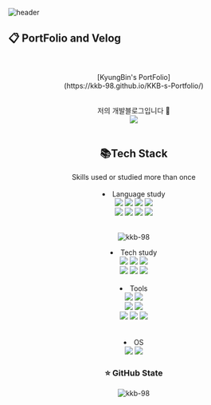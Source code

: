 ![header](https://capsule-render.vercel.app/api?type=slice&color=20C997&height=300&section=header&text=Kang%20Kyung%20Bin&fontSize=68&fontColor=ffffff)
## :clipboard: PortFolio and Velog</br>
<br>

<p align="center">[KyungBin's PortFolio]<br>(https://kkb-98.github.io/KKB-s-Portfolio/)</p>
<br>
<div align="center">
저의 개발블로그입니다 🐤
<br>
<a href="https://velog.io/@k9b8in"><img src="https://img.shields.io/badge/Velog-3DDC84?style=flat-square&logo=Blogger&logoColor=white"/></a>
<div>
<br>

## :books:Tech Stack
<div align="center">
  Skills used or studied more than once
  
</div>

<br>
<div align="center">
  
<li class="has-line-data" data-line-start="15" data-line-end="17">Language study</li>
<img src="https://img.shields.io/badge/java-007396?style=flat-square&logo=java&logoColor=white"/>
<img src="https://img.shields.io/badge/C-A8B9CC?style=flat-square&logo=C&logoColor=white"/>
<img src="https://img.shields.io/badge/C Sharp-239120?style=flat-square&logo=C sharp&logoColor=white"/>
<img src="https://img.shields.io/badge/C++-00599C?style=flat-square&logo=C++&logoColor=white"/>
<br>
<img src="https://img.shields.io/badge/Python-3766AB?style=flat-square&logo=Python&logoColor=white"/>
<img src="https://img.shields.io/badge/HTML5-E34F26?style=flat-square&logo=HTML5&logoColor=white"/>
<img src="https://img.shields.io/badge/CSS-1572B6?style=flat-square&logo=CSS3&logoColor=white"/>
<img src="https://img.shields.io/badge/JavaScript-F7DF1E?style=flat-square&logo=JavaScript&logoColor=000000"/>
<br><br>
</div>
<p align="center"><img align="center" src="https://github-readme-stats.vercel.app/api/top-langs?username=kkb-98&show_icons=true&locale=en&layout=compact" alt="kkb-98" /></p>
<div align="center">

<li class="has-line-data" data-line-start="15" data-line-end="17">Tech study</li>
<img src="https://img.shields.io/badge/Spring-6DB33F?style=flat-square&logo=Spring&logoColor=white"/>
<img src="https://img.shields.io/badge/Spring Boot-6DB33F?style=flat-square&logo=Spring Boot&logoColor=white"/>  
<img src="https://img.shields.io/badge/Android-3DDC84?style=flat-square&logo=Android&logoColor=000000"/>
<br>
<img src="https://img.shields.io/badge/MySQL-4479A1?style=flat-square&logo=MySQL&logoColor=000000"/>
<img src="https://img.shields.io/badge/OpenCV-5C3EE8?style=flat-square&logo=OpenCV&logoColor=white"/>
<img src="https://img.shields.io/badge/ROS-22314E?style=flat-square&logo=ROS&logoColor=white"/>
<br><br>
</div>

<div align="center">

<li class="has-line-data" data-line-start="15" data-line-end="17">Tools</li>
<img src="https://img.shields.io/badge/IntelliJ IDEA-000000?style=flat-square&logo=IntelliJ IDEA&logoColor=white"/>
<img src="https://img.shields.io/badge/PyCharm-000000?style=flat-square&logo=Pycharm&logoColor=white"/>
<br>
<img src="https://img.shields.io/badge/Visual Studio-5C2D91?style=flat-square&logo=Visual Studio&logoColor=white"/>
<img src="https://img.shields.io/badge/Visual Studio Code-007ACC?style=flat-square&logo=Visual Studio Code&logoColor=white"/>
<br>
<img src="https://img.shields.io/badge/Android Studio-3DDC84?style=flat-square&logo=Android Studio&logoColor=000000"/>
<img src="https://img.shields.io/badge/Git-F05032?style=flat-square&logo=Git&logoColor=white"/>
<img src="https://img.shields.io/badge/GitHub-181717?style=flat-square&logo=GitHub&logoColor=white"/>
</div>
<br><br>
<div align="center">
<li class="has-line-data" data-line-start="15" data-line-end="17">OS</li>
<img src="https://img.shields.io/badge/Windows-0078D6?style=flat-square&logo=Windows&logoColor=white"/>
<img src="https://img.shields.io/badge/ubuntu-E95420?style=flat-square&logo=Ubuntu&logoColor=white"/>
<br>
</div>

### :star: GitHub State
<p align="center">
<img align="center" src="https://github-readme-stats.vercel.app/api?username=kkb-98&show_icons=true&locale=en" alt="kkb-98"/</p>
  

